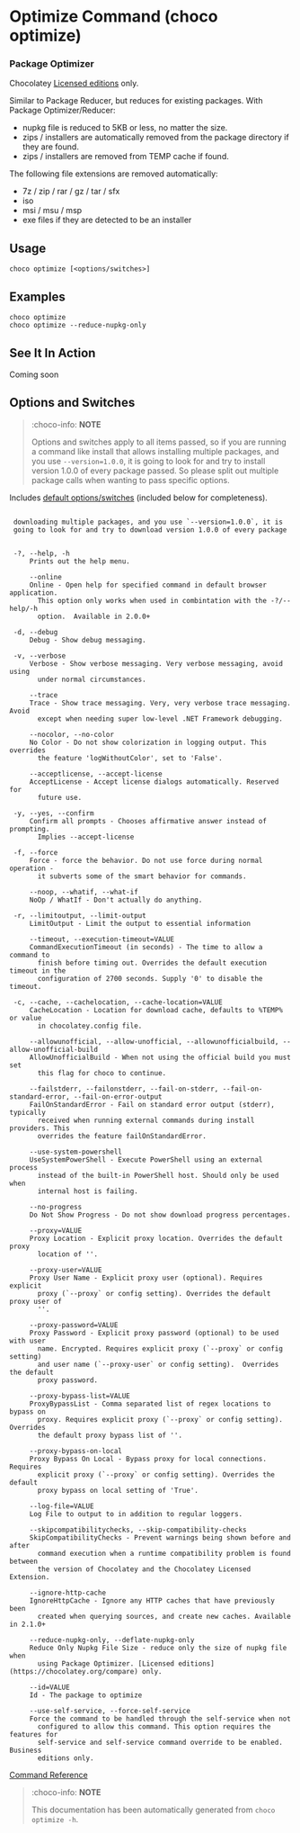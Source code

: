 ﻿---
Order: 90
xref: choco-command-optimize
Title: Optimize
Description: Optimize Command (choco optimize)
RedirectFrom:
  - docs/commandsoptimize
  - docs/commands-optimize
---

<!-- This file is automatically generated based on output from https://github.com/chocolatey/choco/blob/master/src/chocolatey/infrastructure.app/commands/ChocolateyOptimizeCommand.cs using https://github.com/chocolatey/choco/blob/master/GenerateDocs.ps1. Contributions are welcome at the original location(s). If the file is not found, it is not part of the open source edition of Chocolatey or the name of the file is different. --> 

# Optimize Command (choco optimize)

### Package Optimizer

Chocolatey [Licensed editions](https://chocolatey.org/compare) only.

Similar to Package Reducer, but reduces for existing packages.
With Package Optimizer/Reducer:

* nupkg file is reduced to 5KB or less, no matter the size.
* zips / installers are automatically removed from the package directory if they are found.
* zips / installers are removed from TEMP cache if found.

The following file extensions are removed automatically:

* 7z / zip / rar / gz / tar / sfx
* iso
* msi / msu / msp
* exe files if they are detected to be an installer



## Usage

    choco optimize [<options/switches>]

## Examples

    choco optimize
    choco optimize --reduce-nupkg-only


## See It In Action

Coming soon

## Options and Switches

> :choco-info: **NOTE**
>
> Options and switches apply to all items passed, so if you are
 running a command like install that allows installing multiple
 packages, and you use `--version=1.0.0`, it is going to look for and
 try to install version 1.0.0 of every package passed. So please split
 out multiple package calls when wanting to pass specific options.

Includes [default options/switches](xref:choco-commands#default-options-and-switches) (included below for completeness).

~~~

 downloading multiple packages, and you use `--version=1.0.0`, it is
 going to look for and try to download version 1.0.0 of every package


 -?, --help, -h
     Prints out the help menu.

     --online
     Online - Open help for specified command in default browser application. 
       This option only works when used in combintation with the -?/--help/-h 
       option.  Available in 2.0.0+

 -d, --debug
     Debug - Show debug messaging.

 -v, --verbose
     Verbose - Show verbose messaging. Very verbose messaging, avoid using 
       under normal circumstances.

     --trace
     Trace - Show trace messaging. Very, very verbose trace messaging. Avoid 
       except when needing super low-level .NET Framework debugging.

     --nocolor, --no-color
     No Color - Do not show colorization in logging output. This overrides 
       the feature 'logWithoutColor', set to 'False'.

     --acceptlicense, --accept-license
     AcceptLicense - Accept license dialogs automatically. Reserved for 
       future use.

 -y, --yes, --confirm
     Confirm all prompts - Chooses affirmative answer instead of prompting. 
       Implies --accept-license

 -f, --force
     Force - force the behavior. Do not use force during normal operation - 
       it subverts some of the smart behavior for commands.

     --noop, --whatif, --what-if
     NoOp / WhatIf - Don't actually do anything.

 -r, --limitoutput, --limit-output
     LimitOutput - Limit the output to essential information

     --timeout, --execution-timeout=VALUE
     CommandExecutionTimeout (in seconds) - The time to allow a command to 
       finish before timing out. Overrides the default execution timeout in the 
       configuration of 2700 seconds. Supply '0' to disable the timeout.

 -c, --cache, --cachelocation, --cache-location=VALUE
     CacheLocation - Location for download cache, defaults to %TEMP% or value 
       in chocolatey.config file.

     --allowunofficial, --allow-unofficial, --allowunofficialbuild, --allow-unofficial-build
     AllowUnofficialBuild - When not using the official build you must set 
       this flag for choco to continue.

     --failstderr, --failonstderr, --fail-on-stderr, --fail-on-standard-error, --fail-on-error-output
     FailOnStandardError - Fail on standard error output (stderr), typically 
       received when running external commands during install providers. This 
       overrides the feature failOnStandardError.

     --use-system-powershell
     UseSystemPowerShell - Execute PowerShell using an external process 
       instead of the built-in PowerShell host. Should only be used when 
       internal host is failing.

     --no-progress
     Do Not Show Progress - Do not show download progress percentages. 

     --proxy=VALUE
     Proxy Location - Explicit proxy location. Overrides the default proxy 
       location of ''.

     --proxy-user=VALUE
     Proxy User Name - Explicit proxy user (optional). Requires explicit 
       proxy (`--proxy` or config setting). Overrides the default proxy user of 
       ''.

     --proxy-password=VALUE
     Proxy Password - Explicit proxy password (optional) to be used with user 
       name. Encrypted. Requires explicit proxy (`--proxy` or config setting) 
       and user name (`--proxy-user` or config setting).  Overrides the default 
       proxy password.

     --proxy-bypass-list=VALUE
     ProxyBypassList - Comma separated list of regex locations to bypass on 
       proxy. Requires explicit proxy (`--proxy` or config setting). Overrides 
       the default proxy bypass list of ''.

     --proxy-bypass-on-local
     Proxy Bypass On Local - Bypass proxy for local connections. Requires 
       explicit proxy (`--proxy` or config setting). Overrides the default 
       proxy bypass on local setting of 'True'.

     --log-file=VALUE
     Log File to output to in addition to regular loggers.

     --skipcompatibilitychecks, --skip-compatibility-checks
     SkipCompatibilityChecks - Prevent warnings being shown before and after 
       command execution when a runtime compatibility problem is found between 
       the version of Chocolatey and the Chocolatey Licensed Extension. 

     --ignore-http-cache
     IgnoreHttpCache - Ignore any HTTP caches that have previously been 
       created when querying sources, and create new caches. Available in 2.1.0+

     --reduce-nupkg-only, --deflate-nupkg-only
     Reduce Only Nupkg File Size - reduce only the size of nupkg file when 
       using Package Optimizer. [Licensed editions](https://chocolatey.org/compare) only. 

     --id=VALUE
     Id - The package to optimize

     --use-self-service, --force-self-service
     Force the command to be handled through the self-service when not 
       configured to allow this command. This option requires the features for 
       self-service and self-service command override to be enabled. Business 
       editions only.

~~~

[Command Reference](xref:choco-commands)


> :choco-info: **NOTE**
>
> This documentation has been automatically generated from `choco optimize -h`. 

